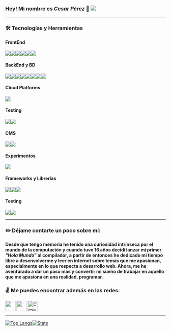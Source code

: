 <!--<img align="right" width="5%" src="https://i.ibb.co/h1qqJMg/logo-png.png"/>-->


### Hey! Mi nombre es *Cesar Pérez* 👋 <a href="https://www.linkedin.com/in/cesaraugp/"><img src="https://img.shields.io/badge/Cesar Pérez-%230077B5.svg?&style=for-the-badge&logo=linkedin&logoColor=white" ></a> 
---

<!-- ### :hourglass: Actualmente, estoy enfocando mi tiempo en: -->

### :hammer_and_wrench: Tecnologías y Herramientas
#### FrontEnd
<img src="https://img.shields.io/badge/html5%20-%23E34F26.svg?&style=for-the-badge&logo=html5&logoColor=white"><img src="https://img.shields.io/badge/css3%20-%231572B6.svg?&style=for-the-badge&logo=css3&logoColor=white"><img src="https://img.shields.io/badge/javascript%20-%23323330.svg?&style=for-the-badge&logo=javascript&logoColor=%23F7DF1E"><img src="https://img.shields.io/badge/react%20-%23007acc.svg?&style=for-the-badge&logo=react&logoColor=white"><img src="https://img.shields.io/badge/React_Router-CA4245?style=for-the-badge&logo=react-router&logoColor=white"><img src="https://img.shields.io/badge/redux-%23593d88.svg?style=for-the-badge&logo=redux&logoColor=white">


#### BackEnd y BD
<img src="https://img.shields.io/badge/Nodejs%20-%23323330?&style=for-the-badge&logo=Node.js&logoColor=green"><img src="https://img.shields.io/badge/Express%20-%23323000?&style=for-the-badge&logo=express&logoColor=green"><img src="https://img.shields.io/badge/nestjs-%23141c1c.svg?style=for-the-badge&logo=nestjs&logoColor=%23e1254c"><img src="https://img.shields.io/badge/JWT%20-%23000000?&style=for-the-badge&logo=Json-Web-Tokens&logoColor=purple"><img src="https://img.shields.io/badge/mysql-%2300f3.svg?style=for-the-badge&logo=mysql&logoColor=white"><img src="https://img.shields.io/badge/MongoDB-%234ea94b.svg?style=for-the-badge&logo=mongodb&logoColor=white"><img src="https://img.shields.io/badge/DynamoDB-%234053D6.svg?style=for-the-badge&logo=amazondynamodb&logoColor=white"><img src="https://img.shields.io/badge/firebase-%23039BE5.svg?style=for-the-badge&logo=firebase">


#### Cloud Platforms
<img src="https://img.shields.io/badge/-AWS-%23232F3E?style=for-the-badge&logo=amazonaws&logoColor=%23e47911">

#### Testing
<img src="https://img.shields.io/badge/-jest-%23C21325?style=for-the-badge&logo=jest&logoColor=white"><img src="https://img.shields.io/badge/-cypress-%23E5E5E5?style=for-the-badge&logo=cypress&logoColor=058a5e">



#### CMS
<img src="https://img.shields.io/badge/Wordpress%20-%2321759b.svg?&style=for-the-badge&logo=wordpress&logoColor=white"><img src="https://img.shields.io/badge/wix-000?style=for-the-badge&logo=wix&logoColor=white"> 


#### Experimentos
<img src="https://img.shields.io/badge/Go%20-%23ffffff.svg?&style=for-the-badge&logo=go&logoColor=00ADD8">

 <!--
<img src="https://img.shields.io/badge/PHP%20-%23001B87.svg?&style=for-the-badge&logo=PHP&logoColor=white"> <img src="https://img.shields.io/badge/C++%20-%234A154B.svg?&style=for-the-badge&logo=c%2b%2b&logoColor=white">
 <img src="https://img.shields.io/badge/Typescript%20-%23007acc.svg?&style=for-the-badge&logo=typescript&logoColor=white">  
#### CMS

 -->

#### Frameworks y Librerías
<img src="https://img.shields.io/badge/tailwind_css%20-%2314B1BB.svg?&style=for-the-badge&logo=tailwind-css&logoColor=white"><img src="https://img.shields.io/badge/jQuery%20-%230C4D9B.svg?&style=for-the-badge&logo=jquery&logoColor=7BCFF4"><img src="https://img.shields.io/badge/sass%20-%23cc6699.svg?&style=for-the-badge&logo=sass&logoColor=white">

#### Testing
<img src="https://img.shields.io/badge/-jest-%23C21325?style=for-the-badge&logo=jest&logoColor=white"><img src="https://img.shields.io/badge/-cypress-%23E5E5E5?style=for-the-badge&logo=cypress&logoColor=058a5e">

---


### :pencil2: Déjame contarte un poco sobre mí:

#### Desde que tengo memoria he tenido una curiosidad intrínseca por el mundo de la computación y cuando tuve 16 años decidí lanzar mi primer *"Hola Mundo"*  al compilador, a partir de entonces he dedicado mi tiempo libre a desenvolverme y leer en internet sobre temas que me apasionan, especialmente en lo que respecta a desarrollo web. Ahora, me he aventurado a dar un paso más y convertir mi sueño de trabajar en aquello que me apasiona en una realidad, programar.


### :v: Me puedes encontrar además en las redes:

[<img height="32" width="32" src="https://cdn.jsdelivr.net/npm/simple-icons@v3/icons/twitter.svg" align="left" />][twitter]
[<img height="32" width="32" src="https://cdn.jsdelivr.net/npm/simple-icons@v3/icons/codepen.svg" align="left" />][codepen]
<a href="https://dev.to/cesaraugp">
  <img src="https://d2fltix0v2e0sb.cloudfront.net/dev-badge.svg" alt="Cesar Pérez's DEV Community Profile" height="32" width="32"/>
</a>

---


[![Top Langs](https://github-readme-stats.vercel.app/api/top-langs/?username=anuraghazra)](https://github.com/anuraghazra/github-readme-stats)[![Stats](https://github-readme-stats.vercel.app/api?username=cesaraugp)](https://github.com/anuraghazra/github-readme-stats)


<!--
**Cesaraugp/cesaraugp** is a ✨ _special_ ✨ repository because its `README.md` (this file) appears on your GitHub profile.
#### * Proyectos personales.
#### * Snippets de Javascript que encuentre Retadores/Interesantes.
#### * Enunciado y resolución de ejercicios de C++. 
 -->

[twitter]: https://twitter.com/cesaraugp
[linkedin]: https://linkedin.com/in/cesaraugp
[codepen]:https://codepen.io/cesaraugp
[jsplaylist]: https://www.youtube.com/playlist?list=PLkwxH9e_vrALRJKu7wfXby3MKeflhTu6B
[cssplaylist]: https://www.youtube.com/playlist?list=PLkwxH9e_vrALSdvZuEh6gqQdmDoDIoqz4
[reactplaylist]: https://www.youtube.com/playlist?list=PLkwxH9e_vrAK4TdffpxKY3QGyHCpxFcQ0

<!--stackedit_data:
eyJoaXN0b3J5IjpbLTIwODg4NzcxNDRdfQ==
-->
